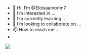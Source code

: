 - 👋 Hi, I’m @Eloisaamorim7
- 👀 I’m interested in ...
- 🌱 I’m currently learning ...
- 💞️ I’m looking to collaborate on ...
- 📫 How to reach me ...
- 


![](https://media.tenor.com/owO0LaEqC4oAAAAC/rofl-lmfao.gif)
